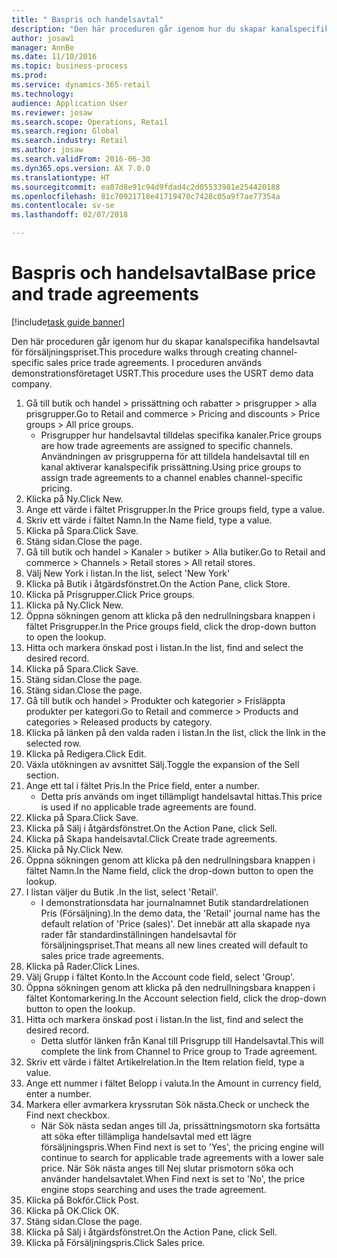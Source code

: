 ```yaml
--- 
title: " Baspris och handelsavtal"
description: "Den här proceduren går igenom hur du skapar kanalspecifika handelsavtal för försäljningspriset."
author: josaw1
manager: AnnBe
ms.date: 11/10/2016
ms.topic: business-process
ms.prod: 
ms.service: dynamics-365-retail
ms.technology: 
audience: Application User
ms.reviewer: josaw
ms.search.scope: Operations, Retail
ms.search.region: Global
ms.search.industry: Retail
ms.author: josaw
ms.search.validFrom: 2016-06-30
ms.dyn365.ops.version: AX 7.0.0
ms.translationtype: HT
ms.sourcegitcommit: ea07d8e91c94d9fdad4c2d05533981e254420188
ms.openlocfilehash: 81c70921718e41719470c7428c05a9f7ae77354a
ms.contentlocale: sv-se
ms.lasthandoff: 02/07/2018

---
```

# <a name="base-price-and-trade-agreements"></a><span data-ttu-id="5e0cf-103"> Baspris och handelsavtal</span><span class="sxs-lookup"><span data-stu-id="5e0cf-103">Base price and trade agreements</span></span>

[!include[task guide banner](../includes/task-guide-banner.md)]

<span data-ttu-id="5e0cf-104">Den här proceduren går igenom hur du skapar kanalspecifika handelsavtal för försäljningspriset.</span><span class="sxs-lookup"><span data-stu-id="5e0cf-104">This procedure walks through creating channel-specific sales price trade agreements.</span></span> <span data-ttu-id="5e0cf-105">I proceduren används demonstrationsföretaget USRT.</span><span class="sxs-lookup"><span data-stu-id="5e0cf-105">This procedure uses the USRT demo data company.</span></span>

1. <span data-ttu-id="5e0cf-106">Gå till butik och handel > prissättning och rabatter > prisgrupper > alla prisgrupper.</span><span class="sxs-lookup"><span data-stu-id="5e0cf-106">Go to Retail and commerce > Pricing and discounts > Price groups > All price groups.</span></span>
    * <span data-ttu-id="5e0cf-107">Prisgrupper hur handelsavtal tilldelas specifika kanaler.</span><span class="sxs-lookup"><span data-stu-id="5e0cf-107">Price groups are how trade agreements are assigned to specific channels.</span></span> <span data-ttu-id="5e0cf-108">Användningen av prisgrupperna för att tilldela handelsavtal till en kanal aktiverar kanalspecifik prissättning.</span><span class="sxs-lookup"><span data-stu-id="5e0cf-108">Using price groups to assign trade agreements to a channel enables channel-specific pricing.</span></span>  
2. <span data-ttu-id="5e0cf-109">Klicka på Ny.</span><span class="sxs-lookup"><span data-stu-id="5e0cf-109">Click New.</span></span>
3. <span data-ttu-id="5e0cf-110">Ange ett värde i fältet Prisgrupper.</span><span class="sxs-lookup"><span data-stu-id="5e0cf-110">In the Price groups field, type a value.</span></span>
4. <span data-ttu-id="5e0cf-111">Skriv ett värde i fältet Namn.</span><span class="sxs-lookup"><span data-stu-id="5e0cf-111">In the Name field, type a value.</span></span>
5. <span data-ttu-id="5e0cf-112">Klicka på Spara.</span><span class="sxs-lookup"><span data-stu-id="5e0cf-112">Click Save.</span></span>
6. <span data-ttu-id="5e0cf-113">Stäng sidan.</span><span class="sxs-lookup"><span data-stu-id="5e0cf-113">Close the page.</span></span>
7. <span data-ttu-id="5e0cf-114">Gå till butik och handel > Kanaler > butiker > Alla butiker.</span><span class="sxs-lookup"><span data-stu-id="5e0cf-114">Go to Retail and commerce > Channels > Retail stores > All retail stores.</span></span>
8. <span data-ttu-id="5e0cf-115">Välj New York i listan.</span><span class="sxs-lookup"><span data-stu-id="5e0cf-115">In the list, select 'New York'</span></span>
9. <span data-ttu-id="5e0cf-116">Klicka på Butik i åtgärdsfönstret.</span><span class="sxs-lookup"><span data-stu-id="5e0cf-116">On the Action Pane, click Store.</span></span>
10. <span data-ttu-id="5e0cf-117">Klicka på Prisgrupper.</span><span class="sxs-lookup"><span data-stu-id="5e0cf-117">Click Price groups.</span></span>
11. <span data-ttu-id="5e0cf-118">Klicka på Ny.</span><span class="sxs-lookup"><span data-stu-id="5e0cf-118">Click New.</span></span>
12. <span data-ttu-id="5e0cf-119">Öppna sökningen genom att klicka på den nedrullningsbara knappen i fältet Prisgrupper.</span><span class="sxs-lookup"><span data-stu-id="5e0cf-119">In the Price groups field, click the drop-down button to open the lookup.</span></span>
13. <span data-ttu-id="5e0cf-120">Hitta och markera önskad post i listan.</span><span class="sxs-lookup"><span data-stu-id="5e0cf-120">In the list, find and select the desired record.</span></span>
14. <span data-ttu-id="5e0cf-121">Klicka på Spara.</span><span class="sxs-lookup"><span data-stu-id="5e0cf-121">Click Save.</span></span>
15. <span data-ttu-id="5e0cf-122">Stäng sidan.</span><span class="sxs-lookup"><span data-stu-id="5e0cf-122">Close the page.</span></span>
16. <span data-ttu-id="5e0cf-123">Stäng sidan.</span><span class="sxs-lookup"><span data-stu-id="5e0cf-123">Close the page.</span></span>
17. <span data-ttu-id="5e0cf-124">Gå till butik och handel > Produkter och kategorier > Frisläppta produkter per kategori.</span><span class="sxs-lookup"><span data-stu-id="5e0cf-124">Go to Retail and commerce > Products and categories > Released products by category.</span></span>
18. <span data-ttu-id="5e0cf-125">Klicka på länken på den valda raden i listan.</span><span class="sxs-lookup"><span data-stu-id="5e0cf-125">In the list, click the link in the selected row.</span></span>
19. <span data-ttu-id="5e0cf-126">Klicka på Redigera.</span><span class="sxs-lookup"><span data-stu-id="5e0cf-126">Click Edit.</span></span>
20. <span data-ttu-id="5e0cf-127">Växla utökningen av avsnittet Sälj.</span><span class="sxs-lookup"><span data-stu-id="5e0cf-127">Toggle the expansion of the Sell section.</span></span>
21. <span data-ttu-id="5e0cf-128">Ange ett tal i fältet Pris.</span><span class="sxs-lookup"><span data-stu-id="5e0cf-128">In the Price field, enter a number.</span></span>
    * <span data-ttu-id="5e0cf-129">Detta pris används om inget tillämpligt handelsavtal hittas.</span><span class="sxs-lookup"><span data-stu-id="5e0cf-129">This price is used if no applicable trade agreements are found.</span></span>  
22. <span data-ttu-id="5e0cf-130">Klicka på Spara.</span><span class="sxs-lookup"><span data-stu-id="5e0cf-130">Click Save.</span></span>
23. <span data-ttu-id="5e0cf-131">Klicka på Sälj i åtgärdsfönstret.</span><span class="sxs-lookup"><span data-stu-id="5e0cf-131">On the Action Pane, click Sell.</span></span>
24. <span data-ttu-id="5e0cf-132">Klicka på Skapa handelsavtal.</span><span class="sxs-lookup"><span data-stu-id="5e0cf-132">Click Create trade agreements.</span></span>
25. <span data-ttu-id="5e0cf-133">Klicka på Ny.</span><span class="sxs-lookup"><span data-stu-id="5e0cf-133">Click New.</span></span>
26. <span data-ttu-id="5e0cf-134">Öppna sökningen genom att klicka på den nedrullningsbara knappen i fältet Namn.</span><span class="sxs-lookup"><span data-stu-id="5e0cf-134">In the Name field, click the drop-down button to open the lookup.</span></span>
27. <span data-ttu-id="5e0cf-135">I listan väljer du Butik .</span><span class="sxs-lookup"><span data-stu-id="5e0cf-135">In the list, select 'Retail'.</span></span>
    * <span data-ttu-id="5e0cf-136">I demonstrationsdata har journalnamnet Butik standardrelationen Pris (Försäljning).</span><span class="sxs-lookup"><span data-stu-id="5e0cf-136">In the demo data, the 'Retail' journal name has the default relation of 'Price (sales)'.</span></span> <span data-ttu-id="5e0cf-137">Det innebär att alla skapade nya rader får standardinställningen handelsavtal för försäljningspriset.</span><span class="sxs-lookup"><span data-stu-id="5e0cf-137">That means all new lines created will default to sales price trade agreements.</span></span>  
28. <span data-ttu-id="5e0cf-138">Klicka på Rader.</span><span class="sxs-lookup"><span data-stu-id="5e0cf-138">Click Lines.</span></span>
29. <span data-ttu-id="5e0cf-139">Välj Grupp i fältet Konto.</span><span class="sxs-lookup"><span data-stu-id="5e0cf-139">In the Account code field, select 'Group'.</span></span>
30. <span data-ttu-id="5e0cf-140">Öppna sökningen genom att klicka på den nedrullningsbara knappen i fältet Kontomarkering.</span><span class="sxs-lookup"><span data-stu-id="5e0cf-140">In the Account selection field, click the drop-down button to open the lookup.</span></span>
31. <span data-ttu-id="5e0cf-141">Hitta och markera önskad post i listan.</span><span class="sxs-lookup"><span data-stu-id="5e0cf-141">In the list, find and select the desired record.</span></span>
    * <span data-ttu-id="5e0cf-142">Detta slutför länken från Kanal till Prisgrupp till Handelsavtal.</span><span class="sxs-lookup"><span data-stu-id="5e0cf-142">This will complete the link from Channel to Price group to Trade agreement.</span></span>  
32. <span data-ttu-id="5e0cf-143">Skriv ett värde i fältet Artikelrelation.</span><span class="sxs-lookup"><span data-stu-id="5e0cf-143">In the Item relation field, type a value.</span></span>
33. <span data-ttu-id="5e0cf-144">Ange ett nummer i fältet Belopp i valuta.</span><span class="sxs-lookup"><span data-stu-id="5e0cf-144">In the Amount in currency field, enter a number.</span></span>
34. <span data-ttu-id="5e0cf-145">Markera eller avmarkera kryssrutan Sök nästa.</span><span class="sxs-lookup"><span data-stu-id="5e0cf-145">Check or uncheck the Find next checkbox.</span></span>
    * <span data-ttu-id="5e0cf-146">När Sök nästa sedan anges till Ja, prissättningsmotorn ska fortsätta att söka efter tillämpliga handelsavtal med ett lägre försäljningspris.</span><span class="sxs-lookup"><span data-stu-id="5e0cf-146">When Find next is set to 'Yes', the pricing engine will continue to search for applicable trade agreements with a lower sale price.</span></span> <span data-ttu-id="5e0cf-147">När Sök nästa anges till Nej slutar prismotorn söka och använder handelsavtalet.</span><span class="sxs-lookup"><span data-stu-id="5e0cf-147">When Find next is set to 'No', the price engine stops searching and uses the trade agreement.</span></span>  
35. <span data-ttu-id="5e0cf-148">Klicka på Bokför.</span><span class="sxs-lookup"><span data-stu-id="5e0cf-148">Click Post.</span></span>
36. <span data-ttu-id="5e0cf-149">Klicka på OK.</span><span class="sxs-lookup"><span data-stu-id="5e0cf-149">Click OK.</span></span>
37. <span data-ttu-id="5e0cf-150">Stäng sidan.</span><span class="sxs-lookup"><span data-stu-id="5e0cf-150">Close the page.</span></span>
38. <span data-ttu-id="5e0cf-151">Klicka på Sälj i åtgärdsfönstret.</span><span class="sxs-lookup"><span data-stu-id="5e0cf-151">On the Action Pane, click Sell.</span></span>
39. <span data-ttu-id="5e0cf-152">Klicka på Försäljningspris.</span><span class="sxs-lookup"><span data-stu-id="5e0cf-152">Click Sales price.</span></span>


